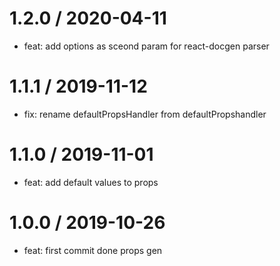 1.2.0 / 2020-04-11
==================

  * feat: add options as sceond param for react-docgen parser


1.1.1 / 2019-11-12
==================

  * fix: rename defaultPropsHandler from defaultPropshandler

1.1.0 / 2019-11-01
==================

  * feat: add default values to props


1.0.0 / 2019-10-26
==================

  * feat: first commit done props gen
